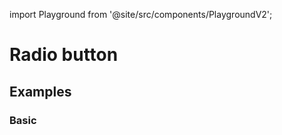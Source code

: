 import Playground from '@site/src/components/PlaygroundV2';

# Radio button

## Examples

### Basic

<Playground
  name="radio-button"
  examplesByName>
</Playground>
